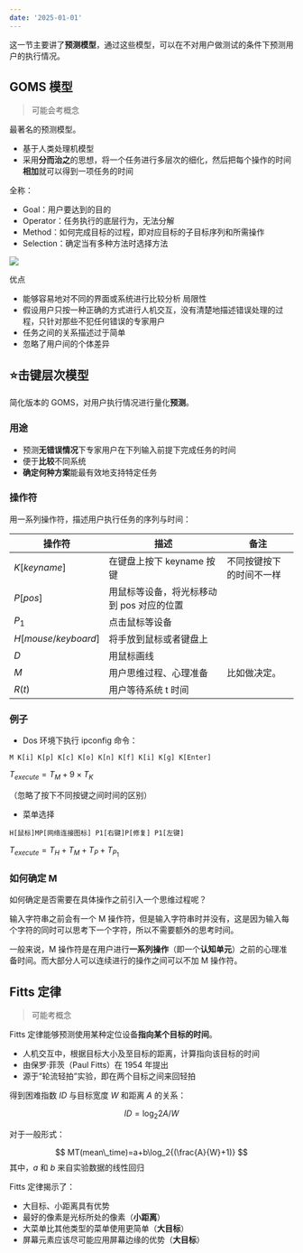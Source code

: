 ```yaml
---
date: '2025-01-01'
---
```


这一节主要讲了**预测模型**，通过这些模型，可以在不对用户做测试的条件下预测用户的执行情况。

## GOMS 模型

> 可能会考概念

最著名的预测模型。
- 基于人类处理机模型
- 采用**分而治之**的思想，将一个任务进行多层次的细化，然后把每个操作的时间**相加**就可以得到一项任务的时间

全称：
- Goal：用户要达到的目的
- Operator：任务执行的底层行为，无法分解
- Method：如何完成目标的过程，即对应目标的子目标序列和所需操作
- Selection：确定当有多种方法时选择方法

![](https://runzblog.oss-cn-hangzhou.aliyuncs.com/postimg/202501011403155.png)

优点
- 能够容易地对不同的界面或系统进行比较分析
局限性
- 假设用户只按一种正确的方式进行人机交互，没有清楚地描述错误处理的过程，只针对那些不犯任何错误的专家用户
- 任务之间的关系描述过于简单
- 忽略了用户间的个体差异

## ⭐击键层次模型

简化版本的 GOMS，对用户执行情况进行量化**预测**。

### 用途

- 预测**无错误情况**下专家用户在下列输入前提下完成任务的时间
- 便于**比较**不同系统
- **确定何种方案**能最有效地支持特定任务

### 操作符

用一系列操作符，描述用户执行任务的序列与时间：

| 操作符                   | 描述                      | 备注           |
| --------------------- | ----------------------- | ------------ |
| $K[keyname]$          | 在键盘上按下 keyname 按键       | 不同按键按下的时间不一样 |
| $P[pos]$              | 用鼠标等设备，将光标移动到 pos 对应的位置 |              |
| $P_1$                 | 点击鼠标等设备                 |              |
| $H[mouse / keyboard]$ | 将手放到鼠标或者键盘上             |              |
| $D$                   | 用鼠标画线                   |              |
| $M$                   | 用户思维过程、心理准备             | 比如做决定。       |
| $R(t)$                | 用户等待系统 t 时间             |              |

### 例子

- Dos 环境下执行 ipconfig 命令：

```
M K[i] K[p] K[c] K[o] K[n] K[f] K[i] K[g] K[Enter]
```

$T_{execute}=T_M+9\times T_K$

（忽略了按下不同按键之间时间的区别）

- 菜单选择

```
H[鼠标]MP[网络连接图标] P1[右键]P[修复] P1[左键]
```

$T_{execute}=T_H+T_M+T_P+T_{P_1}$

### 如何确定 M

如何确定是否需要在具体操作之前引入一个思维过程呢？

输入字符串之前会有一个 M 操作符，但是输入字符串时并没有，这是因为输入每个字符的同时可以思考下一个字符，所以不需要额外的思考时间。

一般来说，M 操作符是在用户进行**一系列操作**（即一个**认知单元**）之前的心理准备时间。而大部分人可以连续进行的操作之间可以不加 M 操作符。

## Fitts 定律

> 可能考概念

Fitts 定律能够预测使用某种定位设备**指向某个目标的时间**。

- 人机交互中，根据目标大小及至目标的距离，计算指向该目标的时间
- 由保罗·菲茨（Paul Fitts）在 1954 年提出
- 源于“轮流轻拍”实验，即在两个目标之间来回轻拍

得到困难指数 $ID$ 与目标宽度 $W$ 和距离 $A$ 的关系：

$$
ID=\log_2{2A/W}
$$

对于一般形式：

$$
MT(mean\_time)=a+b\log_2{(\frac{A}{W}+1)}
$$
其中，$a$ 和 $b$ 来自实验数据的线性回归

Fitts 定律揭示了：

- 大目标、小距离具有优势
- 最好的像素是光标所处的像素（**小距离**）
- 大菜单比其他类型的菜单使用更简单（**大目标**）
- 屏幕元素应该尽可能应用屏幕边缘的优势（**大目标**）
